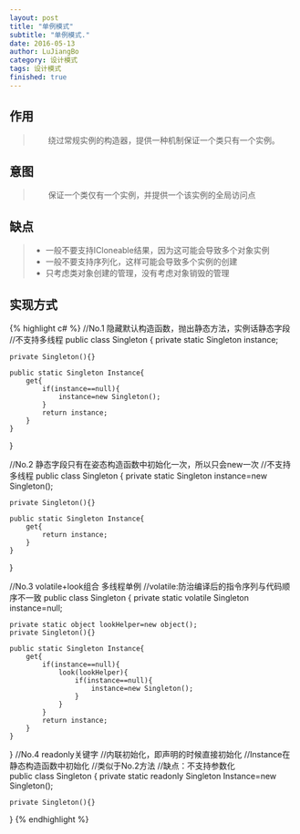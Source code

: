 ```yaml
---
layout: post
title: "单例模式"
subtitle: "单例模式."
date: 2016-05-13
author: LuJiangBo
category: 设计模式
tags: 设计模式
finished: true
---
```


## 作用   

>&emsp;&emsp;绕过常规实例的构造器，提供一种机制保证一个类只有一个实例。  

## 意图

>&emsp;&emsp;保证一个类仅有一个实例，并提供一个该实例的全局访问点

## 缺点  
>* 一般不要支持ICloneable结果，因为这可能会导致多个对象实例
>* 一般不要支持序列化，这样可能会导致多个实例的创建
>* 只考虑类对象创建的管理，没有考虑对象销毁的管理

## 实现方式
{% highlight c# %}
//No.1 隐藏默认构造函数，抛出静态方法，实例话静态字段
//不支持多线程
public class Singleton
{
	private static Singleton instance;
	
	private Singleton(){}
	
	public static Singleton Instance{
		get{
			if(instance==null){
				instance=new Singleton();
			}
			return instance;
		}
	} 
}

//No.2 静态字段只有在姿态构造函数中初始化一次，所以只会new一次
//不支持多线程
public class Singleton
{
	private static Singleton instance=new Singleton();
	
	private Singleton(){}
	
	public static Singleton Instance{
		get{
			return instance;
		}
	} 
}

//No.3  volatile+look组合 多线程单例
//volatile:防治编译后的指令序列与代码顺序不一致
public class Singleton
{
	private static volatile Singleton instance=null;
	
	private static object lookHelper=new object();
	private Singleton(){}
	
	public static Singleton Instance{
		get{
			if(instance==null){
				look(lookHelper){
					if(instance==null){
						instance=new Singleton();
					}
				}
			}
			return instance;
		}
	} 
}
//No.4 readonly关键字
//内联初始化，即声明的时候直接初始化
//Instance在静态构造函数中初始化
//类似于No.2方法
//缺点：不支持参数化                                                              
public class Singleton
{
	private static readonly Singleton Instance=new Singleton();
	
	private Singleton(){}
	
}
{% endhighlight %}
